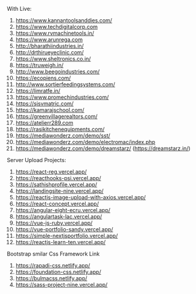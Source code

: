 With Live:

1) https://www.kannantoolsanddies.com/
2) https://www.techdigitalcorp.com
3) https://www.rvmachinetools.in/
4) https://www.arunrega.com
5) http://bharathiindustries.in/
6) http://drthirueyeclinic.com/
7) https://www.sheltronics.co.in/
8) https://truweigh.in/
9) http://www.beegoindustries.com/
10) https://ecopiens.com/
11) http://www.sortierfeedingsystems.com/
12) https://limratfe.in/
13) https://www.promechindustries.com/
14) https://sjsvmatric.com/
15) https://kamarajschool.com/
16) https://greenvillagerealtors.com/
17) https://atelierr289.com
18) https://rasikitchenequipments.com/
19) https://mediawonderz.com/demo/sst/
20) https://mediawonderz.com/demo/electromac/index.php
21) https://mediawonderz.com/demo/dreamstarz/ (https://dreamstarz.in/)

Server Upload Projects:
1)  https://react-reg.vercel.app/
2)  https://reacthooks-psi.vercel.app/
3)  https://sathishprofile.vercel.app/
4)  https://landingsite-nine.vercel.app/
5)  https://reactjs-image-upload-with-axios.vercel.app/
6)  https://react-concept.vercel.app/
7)  https://angular-eight-ecru.vercel.app/
8)  https://angulartask-lac.vercel.app/
9) https://vue-js-ruby.vercel.app/
10) https://vue-portfolio-sandy.vercel.app/
11) https://simple-nextjsportfolio.vercel.app/
12) https://reactjs-learn-ten.vercel.app/

Bootstrap smilar Css Framework Link 
1. https://rapadi-css.netlify.app/
2. https://foundation-css.netlify.app/
3. https://bulmacss.netlify.app/
4. https://sass-project-nine.vercel.app/
